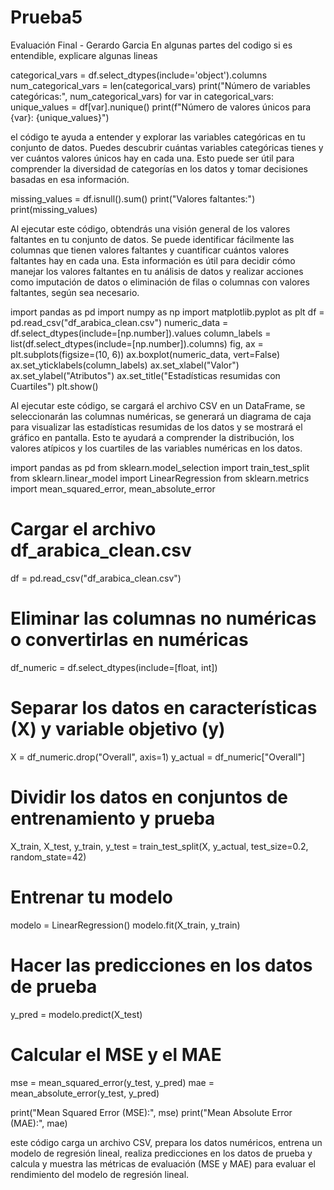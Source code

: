 # Prueba5
Evaluación Final - Gerardo Garcia
En algunas partes del codigo si es entendible, explicare algunas lineas

categorical_vars = df.select_dtypes(include='object').columns
num_categorical_vars = len(categorical_vars)
print("Número de variables categóricas:", num_categorical_vars)
for var in categorical_vars:
    unique_values = df[var].nunique()
    print(f"Número de valores únicos para {var}: {unique_values}")

el código te ayuda a entender y explorar las variables categóricas en tu conjunto de datos. Puedes descubrir cuántas variables 
categóricas tienes y ver cuántos valores únicos hay en cada una. Esto puede ser útil para comprender la diversidad de categorías en los 
datos y tomar decisiones basadas en esa información.


missing_values = df.isnull().sum()
print("Valores faltantes:")
print(missing_values)

Al ejecutar este código, obtendrás una visión general de los valores faltantes en tu conjunto de datos. Se puede identificar 
fácilmente las columnas que tienen valores faltantes y cuantificar cuántos valores faltantes hay en cada una. Esta información es útil 
para decidir cómo manejar los valores faltantes en tu análisis de datos y realizar acciones como imputación de datos o eliminación de 
filas o columnas con valores faltantes, según sea necesario.


import pandas as pd
import numpy as np
import matplotlib.pyplot as plt
df = pd.read_csv("df_arabica_clean.csv")
numeric_data = df.select_dtypes(include=[np.number]).values
column_labels = list(df.select_dtypes(include=[np.number]).columns)
fig, ax = plt.subplots(figsize=(10, 6))
ax.boxplot(numeric_data, vert=False)
ax.set_yticklabels(column_labels)
ax.set_xlabel("Valor")
ax.set_ylabel("Atributos")
ax.set_title("Estadísticas resumidas con Cuartiles")
plt.show()

Al ejecutar este código, se cargará el archivo CSV en un DataFrame, se seleccionarán las 
columnas numéricas, se generará un diagrama de caja para visualizar las estadísticas resumidas de los datos y 
se mostrará el gráfico en pantalla. Esto te ayudará a comprender la distribución, los valores atípicos y los cuartiles 
de las variables numéricas en los datos.

import pandas as pd
from sklearn.model_selection import train_test_split
from sklearn.linear_model import LinearRegression
from sklearn.metrics import mean_squared_error, mean_absolute_error

# Cargar el archivo df_arabica_clean.csv
df = pd.read_csv("df_arabica_clean.csv")

# Eliminar las columnas no numéricas o convertirlas en numéricas
df_numeric = df.select_dtypes(include=[float, int])

# Separar los datos en características (X) y variable objetivo (y)
X = df_numeric.drop("Overall", axis=1)
y_actual = df_numeric["Overall"]

# Dividir los datos en conjuntos de entrenamiento y prueba
X_train, X_test, y_train, y_test = train_test_split(X, y_actual, test_size=0.2, random_state=42)

# Entrenar tu modelo
modelo = LinearRegression()
modelo.fit(X_train, y_train)

# Hacer las predicciones en los datos de prueba
y_pred = modelo.predict(X_test)

# Calcular el MSE y el MAE
mse = mean_squared_error(y_test, y_pred)
mae = mean_absolute_error(y_test, y_pred)

print("Mean Squared Error (MSE):", mse)
print("Mean Absolute Error (MAE):", mae)

este código carga un archivo CSV, prepara los datos numéricos, entrena un modelo de regresión lineal, 
realiza predicciones en los datos de prueba y calcula y muestra las métricas de evaluación (MSE y MAE) 
para evaluar el rendimiento del modelo de regresión lineal.

